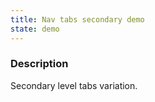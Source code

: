 ```yaml
---
title: Nav tabs secondary demo
state: demo
---
```


### Description

Secondary level tabs variation.
